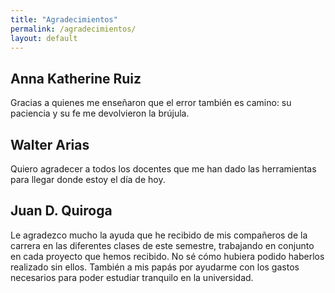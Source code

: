 ```yaml
---
title: "Agradecimientos"
permalink: /agradecimientos/
layout: default
---
```


<section class="profiles"><!-- reutiliza el grid y las tarjetas ya existentes -->
  <article class="profile-card">
    <h2>Anna Katherine Ruiz</h2>
    <p>
      Gracias a quienes me enseñaron que el error también es camino:
      su paciencia y su fe me devolvieron la brújula.
    </p>
  </article>

  <article class="profile-card">
    <h2>Walter Arias</h2>
    <p>
      Quiero agradecer a todos los docentes que me han dado las herramientas para llegar donde estoy el día de hoy. 
    </p>
  </article>

  <article class="profile-card">
    <h2>Juan D. Quiroga</h2>
    <p>
      Le agradezco mucho la ayuda que he recibido de mis compañeros de la carrera en las diferentes clases de este semestre, trabajando en conjunto en cada proyecto que hemos recibido. No sé cómo hubiera podido haberlos realizado sin ellos. También a mis papás por ayudarme con los gastos necesarios para poder estudiar tranquilo en la universidad.
    </p>
  </article>
</section>
